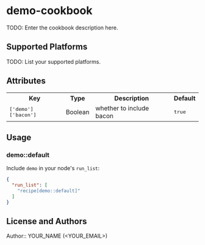 # demo-cookbook

TODO: Enter the cookbook description here.

## Supported Platforms

TODO: List your supported platforms.

## Attributes

<table>
  <tr>
    <th>Key</th>
    <th>Type</th>
    <th>Description</th>
    <th>Default</th>
  </tr>
  <tr>
    <td><tt>['demo']['bacon']</tt></td>
    <td>Boolean</td>
    <td>whether to include bacon</td>
    <td><tt>true</tt></td>
  </tr>
</table>

## Usage

### demo::default

Include `demo` in your node's `run_list`:

```json
{
  "run_list": [
    "recipe[demo::default]"
  ]
}
```

## License and Authors

Author:: YOUR_NAME (<YOUR_EMAIL>)
